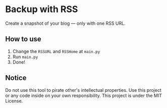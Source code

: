 # Backup with RSS
Create a snapshot of your blog — only with one RSS URL.

## How to use
1. Change the `RSSURL` and `RSSHome` at `main.py`
1. Run `main.py`
1. Done!

## Notice
Do not use this tool to pirate other's intellectual properties. Use this project or any code inside on your own responsibility. This project is under the MIT License.
